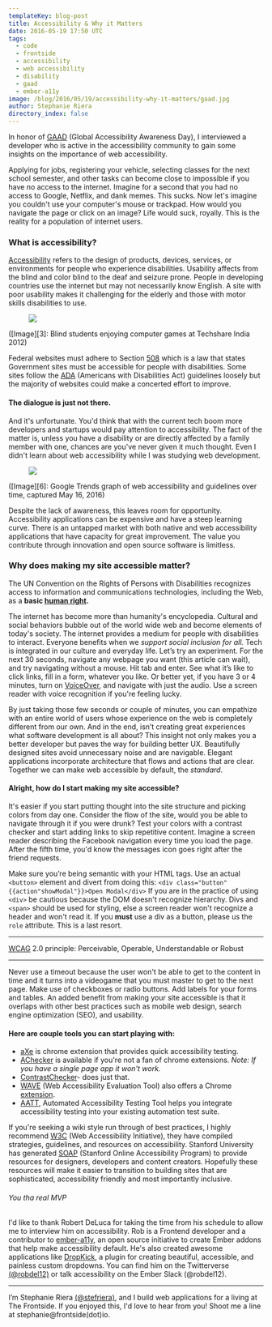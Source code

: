 ```yaml
---
templateKey: blog-post
title: Accessibility & Why it Matters
date: 2016-05-19 17:50 UTC
tags: 
  - code
  - frontside
  - accessibility
  - web accessibility
  - disability
  - gaad
  - ember-a11y
image: /blog/2016/05/19/accessibility-why-it-matters/gaad.jpg
author: Stephanie Riera
directory_index: false
---
```


In honor of [GAAD][1] (Global Accessibility Awareness Day), I interviewed a developer who is active in the accessibility community to gain some insights on the importance of web accessibility.

Applying for jobs, registering your vehicle, selecting classes for the next school semester, and other tasks can become close to impossible if you have no access to the internet. Imagine for a second that you had no access to Google, Netflix, and dank memes. This sucks. Now let's imagine you couldn't use your computer's mouse or trackpad. How would you navigate the page or click on an image? Life would suck, royally. This is the reality for a population of internet users.

### What is accessibility?
[Accessibility][2] refers to the design of products, devices, services, or environments for people who experience disabilities. Usability affects from the blind and color blind to the deaf and seizure prone. People in developing countries use the internet but may not necessarily know English. A site with poor usability makes it challenging for the elderly and those with motor skills disabilities to use.

<figure alt="Blind students enjoying computer games at Techshare India 2012">
  <img src="/blog/2016/05/19/accessibility-why-it-matters/students.jpg">
</figure>
([Image][3]:  Blind students enjoying computer games at Techshare India 2012)

Federal websites must adhere to Section [508][4] which is a law that states Government sites must be accessible for people with disabilities. Some sites follow the [ADA][5] (Americans with Disabilities Act) guidelines loosely but the majority of websites could make a concerted effort to improve.

#### The dialogue is just not there.
And it's unfortunate. You'd think that with the current tech boom more developers and startups would pay attention to accessibility. The fact of the matter is, unless you have a disability or are directly affected by a family member with one, chances are you've never given it much thought. Even I didn't learn about web accessibility while I was studying web development.

<figure alt="Google Trends graph of web accessibility and guidelines over time, captured May 16, 2012">
  <img src="/blog/2016/05/19/accessibility-why-it-matters/accessibility-chart.png">
</figure>
([Image][6]: Google Trends graph of web accessibility and guidelines over time, captured May 16, 2016)

Despite the lack of awareness, this leaves room for opportunity. Accessibility applications can be expensive and have a steep learning curve. There is an untapped market with both native and web accessibility applications that have capacity for great improvement.  The value you contribute through innovation and open source software is limitless.


### Why does making my site accessible matter?
The UN Convention on the Rights of Persons with Disabilities recognizes access to information and communications technologies, including the Web, as a **basic [human right][7].**

The internet has become more than humanity's encyclopedia. Cultural and social behaviors bubble out of the world wide web and become elements of today's society. The internet provides a medium for people with disabilities to interact. Everyone benefits when we _support social inclusion for all._ Tech is integrated in our culture and everyday life. Let’s try an experiment. For the next 30 seconds, navigate any webpage you want (this article can wait), and try navigating without a mouse. Hit tab and enter. See what it’s like to click links, fill in a form, whatever you like. Or better yet, if you have 3 or 4 minutes, turn on [VoiceOver][19], and navigate with just the audio. Use a screen reader with voice recognition if you're feeling lucky.

By just taking those few seconds or couple of minutes, you can empathize with an entire world of users whose experience on the web is completely different from our own. And in the end, isn’t creating great experiences what software development is all about? This insight not only makes you a better developer but paves the way for building better UX. Beautifully designed sites avoid unnecessary noise and are navigable. Elegant applications incorporate architecture that flows and actions that are clear. Together we can make web accessible by default, the _standard_.


#### Alright, how do I start making my site accessible?
It's easier if you start putting thought into the site structure and picking colors from day one. Consider the flow of the site, would you be able to navigate through it if you were drunk? Test your colors with a contrast checker and start adding links to skip repetitive content. Imagine a screen reader describing the Facebook navigation every time you load the page. After the fifth time, you'd know the messages icon goes right after the friend requests.

Make sure you’re being semantic with your HTML tags. Use an actual ```<button>``` element and divert from doing this:
```<div class="button" {{action"showModal"}}>Open Modal</div>```
If you are in the practice of using `<div>` be cautious because the DOM doesn't recognize hierarchy. Divs and `<span>` should be used for styling, else a screen reader won't recognize a header and won't read it. If you **must** use a div as a button, please us the `role` attribute. This is a last resort.


---

[WCAG][8] 2.0 principle: Perceivable, Operable, Understandable or Robust

---
Never use a timeout because the user won't be able to get to the content in time and it turns into a videogame that you must master to get to the next page. Make use of checkboxes or radio buttons. Add labels for your forms and tables. An added benefit from making your site accessible is that it overlaps with other best practices such as mobile web design, search engine optimization (SEO), and usability.


#### Here are couple tools you can start playing with:

- [aXe][9] is chrome extension that provides quick accessibility testing.
- [AChecker][10] is available if you're not a fan of chrome extensions. *_Note: If you have a single page app it won't work._*
- [ContrastChecker][11]- does just that.
- [WAVE][12] (Web Accessibility Evaluation Tool) also offers a Chrome [extension][13].
- [AATT][14], Automated Accessibility Testing Tool helps you integrate accessibility testing into your existing automation test suite.

If you're seeking a wiki style run through of best practices, I highly recommend [W3C][15] (Web Accessibility Initiative), they have compiled strategies, guidelines, and resources on accessibility. Stanford University has generated [SOAP][16] (Stanford Online Accessibility Program) to provide resources for designers, developers and content creators. Hopefully these resources will make it easier to transition to building sites that are sophisticated, accessibility friendly and most importantly inclusive.

###### You tha real MVP
I'd like to thank Robert DeLuca for taking the time from his schedule to allow me to interview him on accessibility. Rob is a Frontend developer and a contributor to [ember-a11y][17], an open source initiative to create Ember addons that help make accessibility default.
He's also created awesome applications like [DropKick][18], a plugin for creating beautiful, accessible, and painless custom dropdowns. You can find him on the Twitterverse [(@robdel12)][20] or talk accessibility on the Ember Slack (@robdel12).

---
I’m Stephanie Riera [(@stefriera)][21], and I build web applications for a living at The Frontside. If you enjoyed this, I'd love to hear from you! Shoot me a line at stephanie@frontside(dot)io.

[1]: http://www.globalaccessibilityawarenessday.org/
[2]: https://en.wikipedia.org/wiki/Accessibility
[3]: http://g3ict.org/resource_center/newsletter/news/p/newsletterId_/id_476
[4]: http://www.section508.gov/content/learn/laws-and-policies
[5]: www.ada.gov
[6]: https://www.google.com/trends/explore#q=web%20accessibility%2C%20accessibility%20guidelines&cmpt=q&tz=Etc%2FGMT%2B5
[7]: http://www.un.org/disabilities/convention/conventionfull.shtml
[8]: https://www.w3.org/TR/UNDERSTANDING-WCAG20/intro.html
[9]: https://chrome.google.com/webstore/detail/axe/lhdoppojpmngadmnindnejefpokejbdd?hl=en-US
[10]: http://achecker.ca/checker/
[11]: http://www.contrastchecker.com
[12]: http://wave.webaim.org/
[13]: http://wave.webaim.org/extension/
[14]: https://github.com/paypal/AATT
[15]: https://www.w3.org/WAI/gettingstarted/Overview.html
[16]: https://soap.stanford.edu/tips-and-tools/tips
[17]: https://www.npmjs.com/package/ember-a11y
[18]: https://github.com/Robdel12/DropKick
[19]: http://webaim.org/articles/voiceover/
[20]: https://twitter.com/robdel12
[21]: https://twitter.com/stefriera
